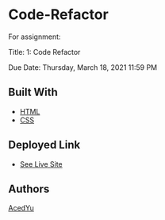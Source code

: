 # Code-Refactor
For assignment:

Title: 1: Code Refactor

Due Date: Thursday, March 18, 2021 11:59 PM

## Built With

* [HTML](https://developer.mozilla.org/en-US/docs/Web/HTML)
* [CSS](https://developer.mozilla.org/en-US/docs/Web/CSS)

## Deployed Link

* [See Live Site](https://acedyu.github.io/Code-Refactor/)

## Authors
[AcedYu](https://github.com/AcedYu)
